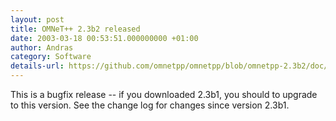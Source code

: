 ```yaml
---
layout: post
title: OMNeT++ 2.3b2 released
date: 2003-03-18 00:53:51.000000000 +01:00
author: Andras
category: Software
details-url: https://github.com/omnetpp/omnetpp/blob/omnetpp-2.3b2/doc/WhatsNew
---
```

This is a bugfix release -- if you downloaded 2.3b1, you should to upgrade to
this version. See the change log for changes since version 2.3b1.